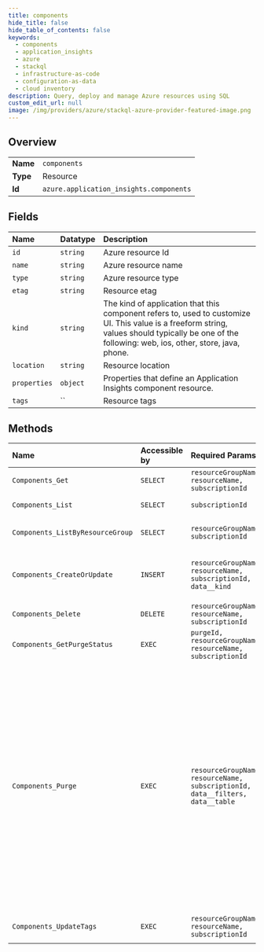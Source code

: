 ```yaml
---
title: components
hide_title: false
hide_table_of_contents: false
keywords:
  - components
  - application_insights
  - azure    
  - stackql
  - infrastructure-as-code
  - configuration-as-data
  - cloud inventory
description: Query, deploy and manage Azure resources using SQL
custom_edit_url: null
image: /img/providers/azure/stackql-azure-provider-featured-image.png
---
```

  
    

## Overview
<table><tbody>
<tr><td><b>Name</b></td><td><code>components</code></td></tr>
<tr><td><b>Type</b></td><td>Resource</td></tr>
<tr><td><b>Id</b></td><td><code>azure.application_insights.components</code></td></tr>
</tbody></table>

## Fields
| Name | Datatype | Description |
|:-----|:---------|:------------|
| `id` | `string` | Azure resource Id |
| `name` | `string` | Azure resource name |
| `type` | `string` | Azure resource type |
| `etag` | `string` | Resource etag |
| `kind` | `string` | The kind of application that this component refers to, used to customize UI. This value is a freeform string, values should typically be one of the following: web, ios, other, store, java, phone. |
| `location` | `string` | Resource location |
| `properties` | `object` | Properties that define an Application Insights component resource. |
| `tags` | `` | Resource tags |
## Methods
| Name | Accessible by | Required Params | Description |
|:-----|:--------------|:----------------|:------------|
| `Components_Get` | `SELECT` | `resourceGroupName, resourceName, subscriptionId` | Returns an Application Insights component. |
| `Components_List` | `SELECT` | `subscriptionId` | Gets a list of all Application Insights components within a subscription. |
| `Components_ListByResourceGroup` | `SELECT` | `resourceGroupName, subscriptionId` | Gets a list of Application Insights components within a resource group. |
| `Components_CreateOrUpdate` | `INSERT` | `resourceGroupName, resourceName, subscriptionId, data__kind` | Creates (or updates) an Application Insights component. Note: You cannot specify a different value for InstrumentationKey nor AppId in the Put operation. |
| `Components_Delete` | `DELETE` | `resourceGroupName, resourceName, subscriptionId` | Deletes an Application Insights component. |
| `Components_GetPurgeStatus` | `EXEC` | `purgeId, resourceGroupName, resourceName, subscriptionId` | Get status for an ongoing purge operation. |
| `Components_Purge` | `EXEC` | `resourceGroupName, resourceName, subscriptionId, data__filters, data__table` | Purges data in an Application Insights component by a set of user-defined filters.<br /><br />In order to manage system resources, purge requests are throttled at 50 requests per hour. You should batch the execution of purge requests by sending a single command whose predicate includes all user identities that require purging. Use the in operator to specify multiple identities. You should run the query prior to using for a purge request to verify that the results are expected.<br />Note: this operation is intended for Classic resources, for  workspace-based Application Insights resource please run purge operation (directly on the workspace)(https://docs.microsoft.com/en-us/rest/api/loganalytics/workspace-purge/purge) , scoped to specific resource id. |
| `Components_UpdateTags` | `EXEC` | `resourceGroupName, resourceName, subscriptionId` | Updates an existing component's tags. To update other fields use the CreateOrUpdate method. |

